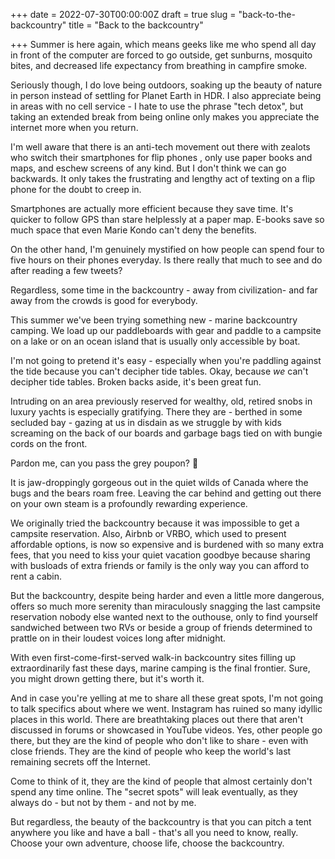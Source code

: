 +++
date = 2022-07-30T00:00:00Z
draft = true
slug = "back-to-the-backcountry"
title = "Back to the backcountry"

+++
Summer is here again, which means geeks like me who spend all day in front of the computer are forced to go outside, get sunburns, mosquito bites, and decreased life expectancy from breathing in campfire smoke.

Seriously though, I do love being outdoors, soaking up the beauty of nature in person instead of settling for Planet Earth in HDR. I also appreciate being in areas with no cell service - I hate to use the phrase "tech detox", but taking an extended break from being online only makes you appreciate the internet more when you return.

I'm well aware that there is an anti-tech movement out there with zealots who switch their smartphones for flip phones , only use paper books and maps, and eschew screens of any kind. But I don't think we can go backwards. It only takes the frustrating and lengthy act of texting on a flip phone for the doubt to creep in.

Smartphones are actually more efficient because they save time. It's quicker to follow GPS than stare helplessly at a paper map. E-books save so much space that even Marie Kondo can't deny the benefits.

On the other hand, I'm genuinely mystified on how people can spend four to five hours on their phones everyday. Is there really that much to see and do after reading a few tweets?

Regardless, some time in the backcountry - away from civilization- and far away from the crowds is good for everybody.

<!--more-->

This summer we've been trying something new - marine backcountry camping. We load up our paddleboards with gear and paddle to a campsite on a lake or on an ocean island that is usually only accessible by boat.

I'm not going to pretend it's easy - especially when you're paddling against the tide because you can't decipher tide tables. Okay, because _we_ can't decipher tide tables. Broken backs aside, it's been great fun.

Intruding on an area previously reserved for wealthy, old, retired snobs in luxury yachts is especially gratifying. There they are - berthed in some secluded bay - gazing at us in disdain as we struggle by with kids screaming on the back of our boards and garbage bags tied on with bungie cords on the front.

Pardon me, can you pass the grey poupon? 🤣

It is jaw-droppingly gorgeous out in the quiet wilds of Canada where the bugs and the bears roam free. Leaving the car behind and getting out there on your own steam is a profoundly rewarding experience.

We originally tried the backcountry because it was impossible to get a campsite reservation. Also, Airbnb or VRBO, which used to present affordable options, is now so expensive and is burdened with so many extra fees, that you need to kiss your quiet vacation goodbye because sharing with busloads of extra friends or family is the only way you can afford to rent a cabin.

But the backcountry, despite being harder and even a little more dangerous, offers so much more serenity than miraculously snagging the last campsite reservation nobody else wanted next to the outhouse, only to find yourself sandwiched between two RVs or beside a group of friends determined to prattle on in their loudest voices long after midnight.

With even first-come-first-served walk-in backcountry sites filling up extraordinarily fast these days, marine camping is the final frontier. Sure, you might drown getting there, but it's worth it.

And in case you're yelling at me to share all these great spots, I'm not going to talk specifics about where we went. Instagram has ruined so many idyllic places in this world. There are breathtaking places out there that aren't discussed in forums or showcased in YouTube videos. Yes, other people go there, but they are the kind of people who don't like to share - even with close friends. They are the kind of people who keep the world's last remaining secrets off the Internet.

Come to think of it, they are the kind of people that almost certainly don't spend any time online. The "secret spots" will leak eventually, as they always do - but not by them - and not by me.

But regardless, the beauty of the backcountry is that you can pitch a tent anywhere you like and have a ball - that's all you need to know, really. Choose your own adventure, choose life, choose the backcountry.